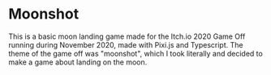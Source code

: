 # Moonshot

This is a basic moon landing game made for the Itch.io 2020 Game Off running during November 2020,
made with Pixi.js and Typescript. The theme of the game off was "moonshot", which I took literally
and decided to make a game about landing on the moon.
